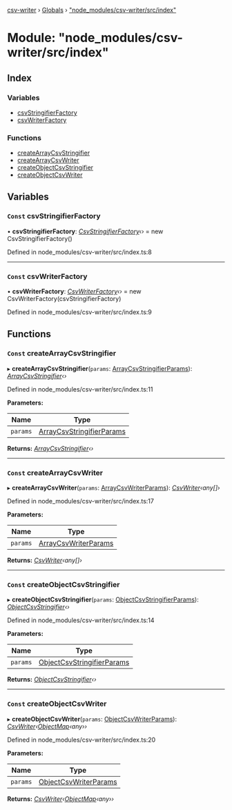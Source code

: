 [csv-writer](../README.md) › [Globals](../globals.md) › ["node_modules/csv-writer/src/index"](_node_modules_csv_writer_src_index_.md)

# Module: "node_modules/csv-writer/src/index"

## Index

### Variables

* [csvStringifierFactory](_node_modules_csv_writer_src_index_.md#const-csvstringifierfactory)
* [csvWriterFactory](_node_modules_csv_writer_src_index_.md#const-csvwriterfactory)

### Functions

* [createArrayCsvStringifier](_node_modules_csv_writer_src_index_.md#const-createarraycsvstringifier)
* [createArrayCsvWriter](_node_modules_csv_writer_src_index_.md#const-createarraycsvwriter)
* [createObjectCsvStringifier](_node_modules_csv_writer_src_index_.md#const-createobjectcsvstringifier)
* [createObjectCsvWriter](_node_modules_csv_writer_src_index_.md#const-createobjectcsvwriter)

## Variables

### `Const` csvStringifierFactory

• **csvStringifierFactory**: *[CsvStringifierFactory](../classes/_node_modules_csv_writer_src_lib_csv_stringifier_factory_.csvstringifierfactory.md)‹›* = new CsvStringifierFactory()

Defined in node_modules/csv-writer/src/index.ts:8

___

### `Const` csvWriterFactory

• **csvWriterFactory**: *[CsvWriterFactory](../classes/_node_modules_csv_writer_src_lib_csv_writer_factory_.csvwriterfactory.md)‹›* = new CsvWriterFactory(csvStringifierFactory)

Defined in node_modules/csv-writer/src/index.ts:9

## Functions

### `Const` createArrayCsvStringifier

▸ **createArrayCsvStringifier**(`params`: [ArrayCsvStringifierParams](../interfaces/_node_modules_csv_writer_src_lib_csv_stringifier_factory_.arraycsvstringifierparams.md)): *[ArrayCsvStringifier](../classes/_node_modules_csv_writer_src_lib_csv_stringifiers_array_.arraycsvstringifier.md)‹›*

Defined in node_modules/csv-writer/src/index.ts:11

**Parameters:**

Name | Type |
------ | ------ |
`params` | [ArrayCsvStringifierParams](../interfaces/_node_modules_csv_writer_src_lib_csv_stringifier_factory_.arraycsvstringifierparams.md) |

**Returns:** *[ArrayCsvStringifier](../classes/_node_modules_csv_writer_src_lib_csv_stringifiers_array_.arraycsvstringifier.md)‹›*

___

### `Const` createArrayCsvWriter

▸ **createArrayCsvWriter**(`params`: [ArrayCsvWriterParams](../interfaces/_node_modules_csv_writer_src_lib_csv_writer_factory_.arraycsvwriterparams.md)): *[CsvWriter](../classes/_node_modules_csv_writer_src_lib_csv_writer_.csvwriter.md)‹any[]›*

Defined in node_modules/csv-writer/src/index.ts:17

**Parameters:**

Name | Type |
------ | ------ |
`params` | [ArrayCsvWriterParams](../interfaces/_node_modules_csv_writer_src_lib_csv_writer_factory_.arraycsvwriterparams.md) |

**Returns:** *[CsvWriter](../classes/_node_modules_csv_writer_src_lib_csv_writer_.csvwriter.md)‹any[]›*

___

### `Const` createObjectCsvStringifier

▸ **createObjectCsvStringifier**(`params`: [ObjectCsvStringifierParams](../interfaces/_node_modules_csv_writer_src_lib_csv_stringifier_factory_.objectcsvstringifierparams.md)): *[ObjectCsvStringifier](../classes/_node_modules_csv_writer_src_lib_csv_stringifiers_object_.objectcsvstringifier.md)‹›*

Defined in node_modules/csv-writer/src/index.ts:14

**Parameters:**

Name | Type |
------ | ------ |
`params` | [ObjectCsvStringifierParams](../interfaces/_node_modules_csv_writer_src_lib_csv_stringifier_factory_.objectcsvstringifierparams.md) |

**Returns:** *[ObjectCsvStringifier](../classes/_node_modules_csv_writer_src_lib_csv_stringifiers_object_.objectcsvstringifier.md)‹›*

___

### `Const` createObjectCsvWriter

▸ **createObjectCsvWriter**(`params`: [ObjectCsvWriterParams](../interfaces/_node_modules_csv_writer_src_lib_csv_writer_factory_.objectcsvwriterparams.md)): *[CsvWriter](../classes/_node_modules_csv_writer_src_lib_csv_writer_.csvwriter.md)‹[ObjectMap](../interfaces/_node_modules_csv_writer_src_lib_lang_object_.objectmap.md)‹any››*

Defined in node_modules/csv-writer/src/index.ts:20

**Parameters:**

Name | Type |
------ | ------ |
`params` | [ObjectCsvWriterParams](../interfaces/_node_modules_csv_writer_src_lib_csv_writer_factory_.objectcsvwriterparams.md) |

**Returns:** *[CsvWriter](../classes/_node_modules_csv_writer_src_lib_csv_writer_.csvwriter.md)‹[ObjectMap](../interfaces/_node_modules_csv_writer_src_lib_lang_object_.objectmap.md)‹any››*
